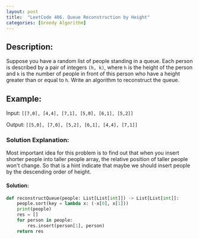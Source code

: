 ```yaml
---
layout: post
title:  "LeetCode 406. Queue Reconstruction by Height"
categories: [Greedy Algorithm]
---
```

## Description:
Suppose you have a random list of people standing in a queue. Each person is described by a pair of integers `(h, k)`, where `h` is the height of the person and `k` is the number of people in front of this person who have a height greater than or equal to `h`. Write an algorithm to reconstruct the queue.

## Example:
Input: `[[7,0], [4,4], [7,1], [5,0], [6,1], [5,2]]`

Output: `[[5,0], [7,0], [5,2], [6,1], [4,4], [7,1]]`

### Solution Explanation:
Most important idea for this problem is to find out that when you insert shorter people into taller people array, the relative position of taller people won't change. So that is a hint indicate that maybe we should insert people by the descending order of height.

#### Solution:
```python
def reconstructQueue(people: List[List[int]]) -> List[List[int]]:
    people.sort(key = lambda x: (-x[0], x[1]))
    print(people)
    res = []
    for person in people:
        res.insert(person[1], person)
    return res
```

